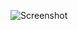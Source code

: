 ![Screenshot](https://raw.githubusercontent.com/Cryakl/Ultimate-RAT-Collection/refs/heads/main/Sa3ekaRAT/Sa3eka%20RAT%20v1.3/Screenshot.png)

